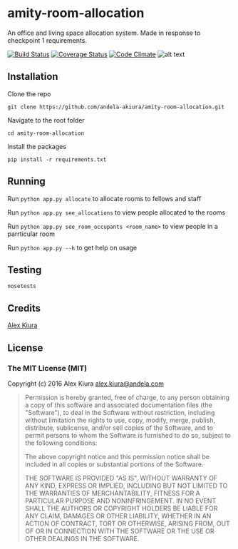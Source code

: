 # amity-room-allocation
An office and living space allocation system. Made in response to checkpoint 1 requirements.

[![Build Status](https://travis-ci.org/andela-akiura/amity-room-allocation.svg?branch=feature-review)](https://travis-ci.org/andela-akiura/amity-room-allocation)
[![Coverage Status](https://coveralls.io/repos/github/andela-akiura/amity-room-allocation/badge.svg?branch=feature-review)](https://coveralls.io/github/andela-akiura/amity-room-allocation?branch=feature-review)
[![Code Climate](https://codeclimate.com/github/andela-akiura/amity-room-allocation/badges/gpa.svg)](https://codeclimate.com/github/andela-akiura/amity-room-allocation)
![alt text](https://img.shields.io/badge/python-2.7-blue.svg)

## Installation
Clone the repo 
```
git clone https://github.com/andela-akiura/amity-room-allocation.git
```

Navigate to the root folder
``` 
cd amity-room-allocation 
```

Install the packages
```
pip install -r requirements.txt
```

## Running
Run ``` python app.py allocate ``` to allocate rooms to fellows and staff

Run ``` python app.py see_allocations ``` to view people allocated to the rooms

Run ``` python app.py see_room_occupants <room_name> ``` to view people in a parrticular room

Run ``` python app.py --h ``` to get help on usage

## Testing
``` 
nosetests
```

## Credits

[Alex Kiura](https://github.com/andela-akiura)

## License

### The MIT License (MIT)

Copyright (c) 2016 Alex Kiura <alex.kiura@andela.com>

> Permission is hereby granted, free of charge, to any person obtaining a copy
> of this software and associated documentation files (the "Software"), to deal
> in the Software without restriction, including without limitation the rights
> to use, copy, modify, merge, publish, distribute, sublicense, and/or sell
> copies of the Software, and to permit persons to whom the Software is
> furnished to do so, subject to the following conditions:
>
> The above copyright notice and this permission notice shall be included in
> all copies or substantial portions of the Software.
>
> THE SOFTWARE IS PROVIDED "AS IS", WITHOUT WARRANTY OF ANY KIND, EXPRESS OR
> IMPLIED, INCLUDING BUT NOT LIMITED TO THE WARRANTIES OF MERCHANTABILITY,
> FITNESS FOR A PARTICULAR PURPOSE AND NONINFRINGEMENT. IN NO EVENT SHALL THE
> AUTHORS OR COPYRIGHT HOLDERS BE LIABLE FOR ANY CLAIM, DAMAGES OR OTHER
> LIABILITY, WHETHER IN AN ACTION OF CONTRACT, TORT OR OTHERWISE, ARISING FROM,
> OUT OF OR IN CONNECTION WITH THE SOFTWARE OR THE USE OR OTHER DEALINGS IN
> THE SOFTWARE.

